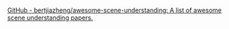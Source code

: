 
[GitHub - bertjiazheng/awesome-scene-understanding: A list of awesome scene understanding papers.](https://github.com/bertjiazheng/awesome-scene-understanding)
